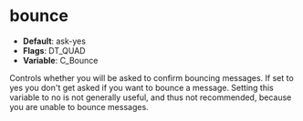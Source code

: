 # bounce

- **Default**: ask-yes
- **Flags**: DT_QUAD
- **Variable**: C_Bounce

Controls whether you will be asked to confirm bouncing messages.
If set to yes you don't get asked if you want to bounce a
message. Setting this variable to no is not generally useful,
and thus not recommended, because you are unable to bounce messages.
